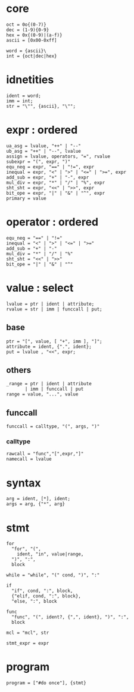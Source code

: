 # core

```
oct = 0o{(0-7)}
dec = (1-9){0-9}
hex = 0x{(0-9)|(a-f)}
ascii = [0x00-0xff]

word = {ascii}\
int = {oct|dec|hex}
```

# idnetities

```
ident = word;
imm = int;
str = "\"", {ascii}, "\"";
```

# expr : ordered

```
ua_asg = lvalue, "++" | "--"
ub_asg = "++" | "--", lvalue
assign = lvalue, operators, "=", rvalue
subexpr = "(", expr, ")"
equ_neq = expr, "==" | "!=", expr
inequal = expr, "<" | ">" | "<=" | ">=", expr
add_sub = expr, "+" | "-", expr
mul_div = expr, "*" | "/" | "%", expr
sht_sht = expr, "<<" | ">>", expr
bit_ope = expr, "|" | "&" | "^", expr
primary = value
```

# operator : ordered

```
equ_neq = "==" | "!="
inequal = "<" | ">" | "<=" | ">="
add_sub = "+" | "-"
mul_div = "*" | "/" | "%"
sht_sht = "<<" | ">>"
bit_ope = "|" | "&" | "^"
```

# value : select

```
lvalue = ptr | ident | attribute;
rvalue = str | imm | funccall | put;
```

## base

```
ptr = "[", value, [ "+", imm ], "]";
attribute = ident, {".", ident};
put = lvalue , "<<", expr;
```

## others

```
_range = ptr | ident | attribute
       | imm | funccall | put
range = value, "...", value
```

## funccall

```
funccall = calltype, "(", args, ")"
```

### calltype

```
rawcall = "func","[",expr,"]"
namecall = lvalue
```

# syntax

```
arg = ident, [*], ident;
args = arg, {"*", arg}
```

# stmt

```
for
  "for", "(",
    ident, "in", value|range,
  ")", ":",
  block

while = "while", "(" cond, ")", ":"

if
  "if", cond, ":", block,
  {"elif, cond, ":", block},
  "else, ":", block

func
  "func", "(", ident?, {",", ident}, ")", ":",
  block

mcl = "mcl", str

stmt_expr = expr
```

# program

`program = ["#do once"], {stmt}`
